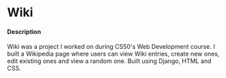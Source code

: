 # Wiki

#### Description
Wiki was a project I worked on during CS50's Web Development course. I built a Wikipedia page where users can view Wiki entries, create new ones, edit existing ones and view a random one. Built using Django, HTML and CSS.

